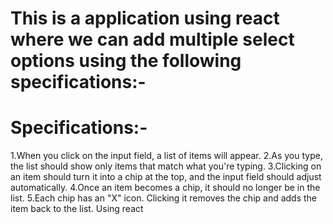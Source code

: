 # This is a application using react where we can add multiple select options using the following specifications:-

# Specifications:-

1.When you click on the input field, a list of items will appear.
2.As you type, the list should show only items that match what you're typing.
3.Clicking on an item should turn it into a chip at the top, and the input field should adjust automatically.
4.Once an item becomes a chip, it should no longer be in the list.
5.Each chip has an "X" icon. Clicking it removes the chip and adds the item back to the list. Using react
